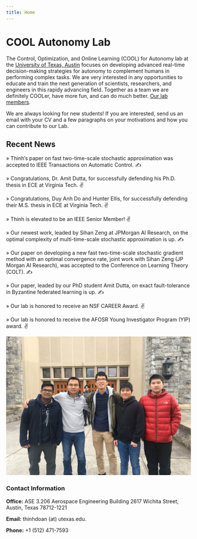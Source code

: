 ```yaml
---
title: Home
---
```


# COOL Autonomy Lab
 
The Control, Optimization, and Online Learning (COOL) for Autonomy lab at the [University of Texas, Austin](https://www.ae.utexas.edu) focuses on developing advanced real-time decision-making strategies for autonomy to complement humans in performing complex tasks. We are very interested in any opportunities to educate and train the next generation of scientists, researchers, and engineers in this rapidy advancing field. Together as a team we are definitely COOLer, have more fun, and can do much better. [Our lab members](https://coolautonomylab.github.io/team/). 

We are always looking for new students! If you are interested, send us an email with your CV and a few paragraphs on your motivations and how you can contribute to our Lab. 

## Recent News

» Thinh’s paper on fast two-time-scale stochastic approximation was accepted to IEEE Transactions on Automatic Control. ✍

» Congratulations, Dr. Amit Dutta, for successfully defending his Ph.D. thesis in ECE at Virginia Tech. ✌

» Congratulations, Duy Anh Do and Hunter Ellis, for successfully defending their M.S. thesis in ECE at Virginia Tech. ✌

» Thinh is elevated to be an IEEE Senior Member! ✌

» Our newest work, leaded by Sihan Zeng at JPMorgan AI Research, on the optimal complexity of multi-time-scale stochastic approximation is up. ✍

» Our paper on developing a new fast two-time-scale stochastic gradient method with an optimal convergence rate, joint work with Sihan Zeng (JP Morgan AI Research), was accepted to the Conference on Learning Theory (COLT). ✍

» Our paper, leaded by our PhD student Amit Dutta, on exact fault-tolerance in Byzantine federated learning is up. ✍

» Our lab is honored to receive an NSF CAREER Award. ✌

» Our lab is honored to receive the AFOSR Young Investigator Program (YIP) award. ✌

![Group picture](/images/group/group1.JPG)

### Contact Information

**Office:** ASE 3.206 Aerospace Engineering Building 2617 Wichita Street, Austin, Texas 78712-1221

**Email:** thinhdoan (at) utexas.edu.

**Phone:** ‭+1 (512) 471-7593‬



<!-- section break -->

<!-- section full -->

